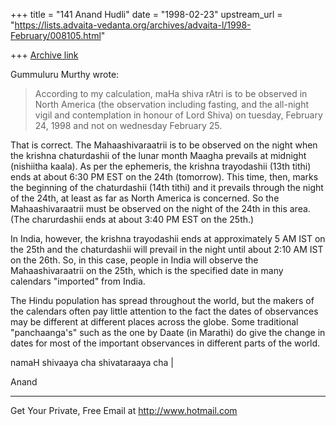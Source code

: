+++
title = "141 Anand Hudli"
date = "1998-02-23"
upstream_url = "https://lists.advaita-vedanta.org/archives/advaita-l/1998-February/008105.html"

+++
[Archive link](https://lists.advaita-vedanta.org/archives/advaita-l/1998-February/008105.html)

Gummuluru Murthy wrote:

>According to my calculation, maHa shiva rAtri is to be observed in
North
>America (the observation including fasting, and the all-night vigil and
>contemplation in honour of Lord Shiva) on tuesday, February 24, 1998
and
>not on wednesday February 25.
>

  That is correct. The Mahaashivaraatrii is to be observed on the
  night when the krishna chaturdashii of the lunar month Maagha
  prevails at midnight (nishiitha kaala). As per the ephemeris,
  the krishna trayodashii (13th tithi) ends at about 6:30 PM EST
  on the 24th (tomorrow). This time, then, marks the beginning of
  the chaturdashii (14th tithi) and it prevails through the night
  of the 24th, at least as far as North America is concerned. So
  the Mahaashivaraatrii must be observed on the night of the 24th
  in this area. (The charurdashii ends at about 3:40 PM EST on the
  25th.)

  In India, however, the krishna trayodashii ends at approximately
  5 AM IST on the 25th and the chaturdashii will prevail in the night
  until about 2:10 AM IST on the 26th. So, in this case, people in
  India will observe the Mahaashivaraatrii on the 25th, which is the
  specified date in  many calendars "imported" from India.

  The Hindu population has spread throughout the world, but the
  makers of the calendars often pay little attention to the fact
  the dates of observances may be different at different places
  across the globe. Some traditional "panchaanga's" such as the
  one by Daate (in Marathi) do give the change in dates for most
  of the important observances in different parts of the world.

  namaH shivaaya cha shivataraaya cha |

  Anand



______________________________________________________
Get Your Private, Free Email at http://www.hotmail.com

